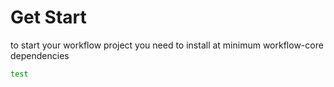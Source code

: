 # Get Start

to start your workflow project you need to install at minimum workflow-core dependencies

```sh
test
```
